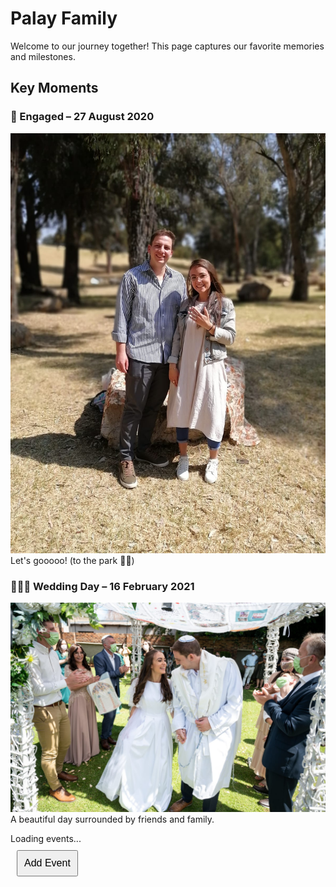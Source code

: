 # Palay Family

Welcome to our journey together! This page captures our favorite memories and milestones.

## Key Moments

### 💍 Engaged – 27 August 2020
![Engagement Photo](/images/engagement.jpeg)
Let's gooooo! (to the park 🧺😉)

### 🤵‍💍️👰 Wedding Day – 16 February 2021
![Wedding Photo](/images/wedding.jpeg)
A beautiful day surrounded by friends and family.

<script type="module">
    import { app, db, storage } from "./firebase-init.js";
    import { collection, getDocs } from "https://www.gstatic.com/firebasejs/9.6.1/firebase-firestore.js";

    async function loadEvents() {
        const querySnapshot = await getDocs(collection(db, "events"));
        let eventsHTML = "";

        querySnapshot.forEach((doc) => {
            const event = doc.data();
            eventsHTML += `
                <div>
                    <h3>${event.name} - ${event.date}</h3>
                    <img src="${event.image}" width="200">
                    <p>${event.caption}</p>
                </div>
            `;
        });

        document.getElementById("timeline").innerHTML = eventsHTML;
    }

    loadEvents();
</script>

<div id="timeline">Loading events...</div>

<a href="add-event.html">
    <button style="font-size: 16px; padding: 10px; margin: 10px;">Add Event</button>
</a>


